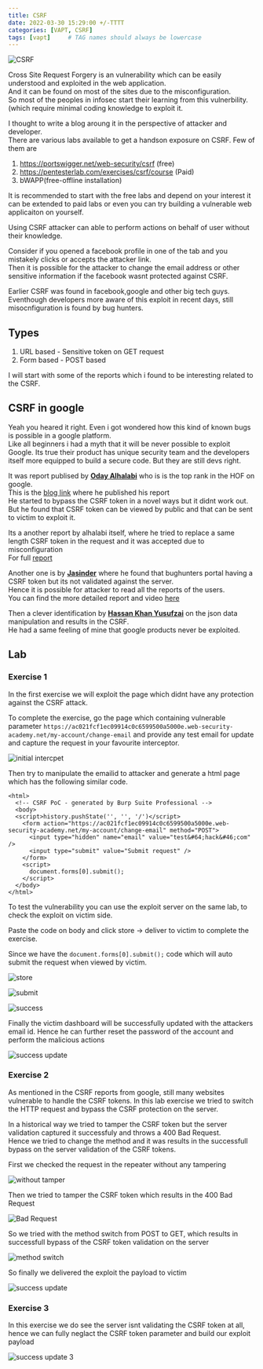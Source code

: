 ```yaml
---
title: CSRF
date: 2022-03-30 15:29:00 +/-TTTT
categories: [VAPT, CSRF]
tags: [vapt]     # TAG names should always be lowercase
---
```


![CSRF](https://drive.google.com/thumbnail?id=1km7jI5ygm9O0cDe6grPd5O0VY18wAb6n&sz=w1000)  

 
Cross Site Request Forgery is an vulnerability which can be easily understood and exploited in the web application.   
And it can be found on most of the sites due to the misconfiguration.  
So most of the peoples in infosec start their learning from this vulnerbility.(which require minimal coding knowledge to exploit it.  

I thought to write a blog aroung it in the perspective of attacker and developer.   
There are various labs available to get a handson exposure on CSRF. Few of them are  

1. https://portswigger.net/web-security/csrf (free)  
2. https://pentesterlab.com/exercises/csrf/course (Paid)  
3. bWAPP(free-offline installation)    


It is recommended to start with the free labs and depend on your interest it can be extended to paid labs or even you can try building a vulnerable web applicaiton on yourself.  

Using CSRF attacker can able to perform actions on behalf of user without their knowledge.    

Consider if you opened a facebook profile in one of the tab and you mistakely clicks or accepts the attacker link.  
Then it is possible for the attacker to change the email address or other sensitive information if the facebook wasnt protected against CSRF.    

Earlier CSRF was found in facebook,google and other big tech guys. Eventhough developers more aware of this exploit in recent days, still misocnfiguration is found by bug hunters.  

## Types    

1. URL based - Sensitive token on GET request    
2. Form based - POST based   

I will start with some of the reports which i found to be interesting related to the CSRF.    

## CSRF in google  
Yeah you heared it right. Even i got wondered how this kind of known bugs is possible in a google platform.  
Like all beginners i had a myth that it will be never possible to exploit Google. Its true their product has unique security team and the developers itself more equipped to build a secure code. But they are still devs right.  


It was report publised by [**Oday Alhalabi**](https://bughunters.google.com/profile/91a2e03b-0b0d-422c-9cd6-aa2a2ae24b57) who is is the top rank in the HOF on google.  
This is the [blog link](https://medium.com/@odayalhalbe1/my-first-bug-in-google-and-how-i-got-csrf-token-for-victim-account-rather-than-bypass-it-1337-bf01261feb47) where he published his report  
He started to bypass the CSRF token in a novel ways but it didnt work out.  
But he found that CSRF token can be viewed by public and that can be sent to victim to exploit it.    

Its a another report by alhalabi itself, where he tried to replace a same length CSRF token in the request and it was accepted due to misconfiguration  
For full [report](https://medium.com/@odayalhalbe1/how-i-earned-500-from-google-by-change-one-character-8350d2b618e50)   

Another one is by [**Jasinder**](https://bughunters.google.com/profile/e20a2905-0b14-4a5b-8a65-b7be9a245807) where he found that bughunters portal having a CSRF token but its not validated against the server.  
Hence it is possible for attacker to read all the reports of the users.   
You can find the more detailed report and video [here](https://jasminderpalsingh.info/csrf-bug-to-access-private-reports-to-google-vrp/)  

Then a clever identification by [**Hassan Khan Yusufzai**](https://bughunters.google.com/profile/9d8d26e4-5295-45b4-85f1-199c6488ca96) on the json data manipulation and results in the CSRF.  
He had a same feeling of mine that google products never be exploited.  

## Lab  

### Exercise 1
In the first exercise we will exploit the page which didnt have any protection against the CSRF attack.  

To complete the exercise, go the page which containing vulnerable parameter `https://ac021fcf1ec09914c0c6599500a5000e.web-security-academy.net/my-account/change-email` and provide any test email for update and capture the request in your favourite interceptor.  


![initial intercpet](https://drive.google.com/thumbnail?id=1kXsX7va1MIE5lcV3X9_8mtCT23AvsoQH&sz=w1000)


Then try to manipulate the emailid to attacker and generate a html page which has the following similar code.  

 

```
<html>
  <!-- CSRF PoC - generated by Burp Suite Professional -->
  <body>
  <script>history.pushState('', '', '/')</script>
    <form action="https://ac021fcf1ec09914c0c6599500a5000e.web-security-academy.net/my-account/change-email" method="POST">
      <input type="hidden" name="email" value="test&#64;hack&#46;com" />
      <input type="submit" value="Submit request" />
    </form>
    <script>
      document.forms[0].submit();
    </script>
  </body>
</html>

```

To test the vulnerability you can use the exploit server on the same lab, to check the exploit on victim side.  

Paste the code on body and click store -> deliver to victim to complete the exercise.   

Since we have the `document.forms[0].submit();` code which will auto submit the request when viewed by victim.  


![store](https://drive.google.com/thumbnail?id=1I4U-xFV_VnsYy-VAcH8NB0zR9aUw6w8I&sz=w1000)   

![submit](https://drive.google.com/thumbnail?id=1OVF-u_nzPz5zUaPDLUTqDNIN2RYSf9Oz&sz=w1000)  


![success](https://drive.google.com/thumbnail?id=13ZU4vP8jJdLONzBxpH1Ace1NxyUcdYrL&sz=w1000)  


Finally the victim dashboard will be successfully updated with the attackers email id. Hence he can further reset the password of the account and perform the malicious actions  

![success update](https://drive.google.com/thumbnail?id=1IxnnrZ3SgMSD07jOxpmlt-vv157vn-ep&sz=w1000)

### Exercise 2  

As mentioned in the CSRF reports from google, still many websites vulnerable to handle the CSRF tokens. In this lab exercise we tried to switch the HTTP request and bypass the CSRF protection on the server.  

In a historical way we tried to tamper the CSRF token but the server validation captured it successfuly and throws a 400 Bad Request.  
Hence we tried to change the method and it was results in the successfull bypass on the server validation of the CSRF tokens.  


First we checked the request in the repeater without any tampering  

![without tamper](https://drive.google.com/thumbnail?id=1D8s4HiUVWYEVKdlNNkpLjRoL8f0gLpOc&sz=w1000)  


Then we tried to tamper the CSRF token which results in the 400 Bad Request  

![Bad Request ](https://drive.google.com/thumbnail?id=1yhshDrbYrS9fUaYf6NjAezVuhKf7mOxC&sz=w1000)  


So we tried with the method switch from POST to GET, which results in successfull bypass of the CSRF token validation on the server  

![method switch](https://drive.google.com/thumbnail?id=1ufXiv84b9qWbsC2PUGlMe_zINbHyUorQ&sz=w1000)  

So finally we delivered the exploit the payload to victim   

![success update](https://drive.google.com/thumbnail?id=1T6zNgCU3B1jJ_w2qv0bHxlydamiSaDn0&sz=w1000)  



### Exercise 3  

In this exercise we do see the server isnt validating the CSRF token at all, hence we can fully neglact the CSRF token parameter and build our exploit payload  

![success update 3](https://drive.google.com/thumbnail?id=1niVmD7ZcXGKce6iCZwge9EtD78-3P2PD&sz=w1000)


